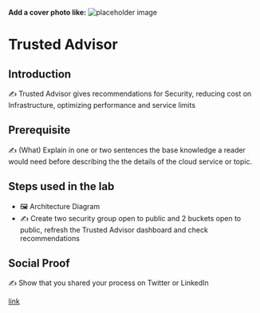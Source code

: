 **Add a cover photo like:**
![placeholder image](https://via.placeholder.com/1200x600)

# Trusted Advisor 

## Introduction

✍️ Trusted Advisor gives recommendations for Security, reducing cost on Infrastructure, optimizing performance and service limits 

## Prerequisite

✍️ (What) Explain in one or two sentences the base knowledge a reader would need before describing the the details of the cloud service or topic.

## Steps used in the lab

- 🖼️ Architecture Diagram
- ✍️ Create two security group open to public and 2 buckets open to public, refresh the Trusted Advisor dashboard and check recommendations 


## Social Proof

✍️ Show that you shared your process on Twitter or LinkedIn

[link](link)
